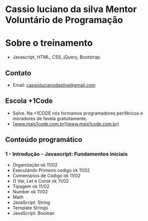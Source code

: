 #   Cassio luciano da silva Mentor Voluntário de Programação

#  Sobre o treinamento
*  Javascript, HTML, CSS, jQuery, Bootstrap

##  Contato
*   Email: cassiolucianodasilva@gmail.com
 
##  Escola +1Code
*   Salve. Na +1CODE nós formamos programadores periféricos e moradores de favela gratuitamente. 
*   [www.mais1code.com.br](www.mais1code.com.br)


## Conteúdo programático

### 1 - Introdução  -  Javascript: Fundamentos iniciais 
*    Organização                   ok   11/02 
*    Executando Primeiro codigo    ok   11/02 
*    Comentários de Código         ok   11/02 
*    O  Var, Let e Const           ok   11/02 
*    Tipagem                       ok   11/02 
*    Number                        ok   11/02                
*    Math
*    JavaScript: String
*    Template Strings
*    JavaScript: Boolean

